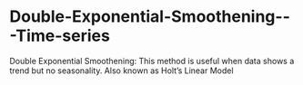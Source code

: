 # Double-Exponential-Smoothening---Time-series

Double Exponential Smoothening:  This method is useful when data shows a trend but no seasonality. Also known as Holt’s Linear Model

